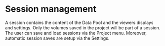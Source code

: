 # Session management

A session contains the content of the Data Pool and the viewers displays and settings. Only the volumes saved in the project will be part of a session. The user can save and load sessions via the Project menu. Moreover, automatic session saves are setup via the Settings.

